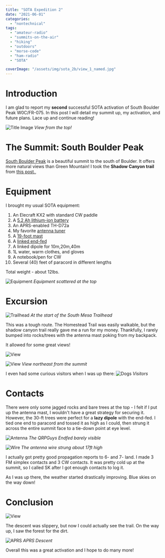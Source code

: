 ```yaml
---
title: "SOTA Expedition 2"
date: "2021-06-01"
categories:
  - "nontechnical"
tags:
  - "amateur-radio"
  - "summits-on-the-air"
  - "hiking"
  - "outdoors"
  - "morse-code"
  - "ham-radio"
  - "SOTA"

coverImage: "/assets/img/sota_2b/view_1_named.jpg"
---
```

# Introduction

I am glad to report my **second** successful SOTA activation of South Boulder Peak W0C/FR-075. In this post I will detail my summit up, my activation, and future plans. Lace up and continue reading!

![Title Image](/assets/img/sota_2b/view_1_named.jpg)
_View from the top!_

# The Summit: South Boulder Peak

[South Boulder Peak](https://summits.sota.org.uk/summit/W0C/FR-075) is a beautiful summit to the south of Boulder. It offers more natural views than Green Mountain! I took the **Shadow Canyon trail** from [this post.](https://www.alltrails.com/trail/us/colorado/south-boulder-peak-trail),


# Equipment

I brought my usual SOTA equipment:

1. An Elecraft KX2 with standard CW paddle
2. A [5.2 Ah lithium-ion battery](https://power.tenergy.com/at-tenergy-li-ion-18650-11-1v-5200mah-rechargeable-battery-pack-w-pcb-3s2p-57-72wh-9a-rate/)
3. An APRS-enabled TH-D72a
3. My favorite [antenna tuner](https://steadynet.com/emtech/zm2-kit-bnc-connectors)
4. A [19-foot mast](https://tmastco.com/main/page_products_telescopic_poles.html)
5. A [linked end-fed](https://qrpguys.com/qrpguys-end-fed-wire-antenna)
6. A linked dipole for 10m,20m,40m
7. 1L water, warm clothes, and gloves
8. A notebook/pen for CW
9. Several (40) feet of paracord in different lengths

Total weight - about 12lbs.

![Equipment](/assets/img/sota_2b/radio.jpg)
_Equipment scattered at the top_

# Excursion

![Trailhead](/assets/img/sota_2b/trailhead.jpg)
_At the start of the South Mesa Trailhead_

This was a tough route. The Homestead Trail was easily walkable, but the shadow canyon trail really gave me a run for my money. Thankfully, I rarely bumped into rocks/trees with the antenna mast poking from my backpack.

It allowed for some great views!

![View](/assets/img/sota_2b/img_2.jpg)

![View](/assets/img/sota_2b/view_2.jpg)
_View northeast from the summit_

I even had some curious visitors when I was up there:
![Dogs](/assets/img/sota_2b/dogs.jpg)
_Visitors_

# Contacts

There were only some jagged rocks and bare trees at the top - I felt if I put up the antenna mast, I wouldn't have a great strategy for securing it. However, the 30-ft trees were perfect for a **lazy dipole** with the end-fed. I tied one end to paracord and tossed it as high as I could, then strung it across the entire summit face to a tie-down point at eye level.

![Antenna](/assets/img/sota_2b/endfed.jpg)
_The QRPGuys Endfed barely visible_

![Wire](/assets/img/sota_2b/endfed_vis.jpg)
_The antenna wire strung about 17ft high_

I actually got pretty good propagation reports to 6- and 7- land. I made 3 FM simplex contacts and 3 CW contacts. It was pretty cold up at the summit, so I called SK after I got enough contacts to log it.

As I was up there, the weather started drastically improving. Blue skies on the way down!


# Conclusion

![View](/assets/img/sota_2b/view_1.jpg)

The descent was slippery, but now I could actually see the trail. On the way up, I saw the forest for the dirt.

![APRS](/assets/img/sota_2b/aprs_full.PNG)
_APRS Descent_

Overall this was a great activation and I hope to do many more!
